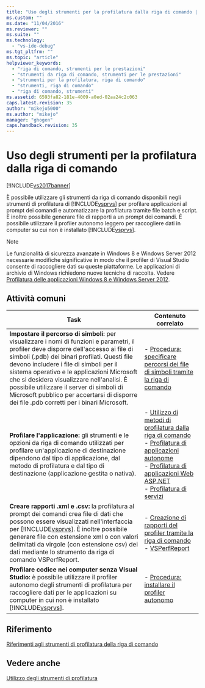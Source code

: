 ```yaml
---
title: "Uso degli strumenti per la profilatura dalla riga di comando | Microsoft Docs"
ms.custom: ""
ms.date: "11/04/2016"
ms.reviewer: ""
ms.suite: ""
ms.technology: 
  - "vs-ide-debug"
ms.tgt_pltfrm: ""
ms.topic: "article"
helpviewer_keywords: 
  - "riga di comando, strumenti per le prestazioni"
  - "strumenti da riga di comando, strumenti per le prestazioni"
  - "strumenti per la profilatura, riga di comando"
  - "strumenti, riga di comando"
  - "riga di comando, strumenti"
ms.assetid: 6593fa82-181e-4009-a0ed-02aa24c2c063
caps.latest.revision: 35
author: "mikejo5000"
ms.author: "mikejo"
manager: "ghogen"
caps.handback.revision: 35
---
```

# Uso degli strumenti per la profilatura dalla riga di comando
[!INCLUDE[vs2017banner](../code-quality/includes/vs2017banner.md)]

È possibile utilizzare gli strumenti da riga di comando disponibili negli strumenti di profilatura di [!INCLUDE[vsprvs](../code-quality/includes/vsprvs_md.md)] per profilare applicazioni al prompt dei comandi e automatizzare la profilatura tramite file batch e script.  È inoltre possibile generare file di rapporti a un prompt dei comandi.  È possibile utilizzare il profiler autonomo leggero per raccogliere dati in computer su cui non è installato [!INCLUDE[vsprvs](../code-quality/includes/vsprvs_md.md)].  
  
> [!NOTE]
>  Le funzionalità di sicurezza avanzate in Windows 8 e Windows Server 2012 necessarie modifiche significative in modo che il profiler di Visual Studio consente di raccogliere dati su queste piattaforme.  Le applicazioni di archivio di Windows richiedono nuove tecniche di raccolta.  Vedere [Profilatura delle applicazioni Windows 8 e Windows Server 2012](../profiling/performance-tools-on-windows-8-and-windows-server-2012-applications.md).  
  
## Attività comuni  
  
|Task|Contenuto correlato|  
|----------|-------------------------|  
|**Impostare il percorso di simboli:** per visualizzare i nomi di funzioni e parametri, il profiler deve disporre dell'accesso ai file di simboli \(.pdb\) dei binari profilati.  Questi file devono includere i file di simboli per il sistema operativo e le applicazioni Microsoft che si desidera visualizzare nell'analisi.  È possibile utilizzare il server di simboli di Microsoft pubblico per accertarsi di disporre dei file .pdb corretti per i binari Microsoft.|-   [Procedura: specificare percorsi dei file di simboli tramite la riga di comando](../profiling/how-to-specify-symbol-file-locations-from-the-command-line.md)|  
|**Profilare l'applicazione:** gli strumenti e le opzioni da riga di comando utilizzati per profilare un'applicazione di destinazione dipendono dal tipo di applicazione, dal metodo di profilatura e dal tipo di destinazione \(applicazione gestita o nativa\).|-   [Utilizzo di metodi di profilatura dalla riga di comando](../profiling/using-profiling-methods-to-collect-performance-data-from-the-command-line.md)<br />-   [Profilatura di applicazioni autonome](../profiling/command-line-profiling-of-stand-alone-applications.md)<br />-   [Profilatura di applicazioni Web ASP.NET](../profiling/command-line-profiling-of-aspnet-web-applications.md)<br />-   [Profilatura di servizi](../profiling/command-line-profiling-of-services.md)|  
|**Creare rapporti .xml e .csv:** la profilatura al prompt dei comandi crea file di dati che possono essere visualizzati nell'interfaccia per [!INCLUDE[vsprvs](../code-quality/includes/vsprvs_md.md)].  È inoltre possibile generare file con estensione xml o con valori delimitati da virgole \(con estensione csv\) dei dati mediante lo strumento da riga di comando VSPerfReport.|-   [Creazione di rapporti del profiler tramite la riga di comando](../profiling/creating-profiler-reports-from-the-command-line.md)<br />-   [VSPerfReport](../profiling/vsperfreport.md)|  
|**Profilare codice nei computer senza Visual Studio:** è possibile utilizzare il profiler autonomo degli strumenti di profilatura per raccogliere dati per le applicazioni su computer in cui non è installato [!INCLUDE[vsprvs](../code-quality/includes/vsprvs_md.md)].|-   [Procedura: installare il profiler autonomo](../profiling/how-to-install-the-stand-alone-profiler.md)|  
  
## Riferimento  
 [Riferimenti agli strumenti di profilatura della riga di comando](../profiling/command-line-profiling-tools-reference.md)  
  
## Vedere anche  
 [Utilizzo degli strumenti di profilatura](../profiling/performance-explorer.md)